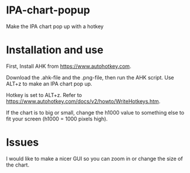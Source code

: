 # IPA-chart-popup
Make the IPA chart pop up with a hotkey

# Installation and use
First, Install AHK from https://www.autohotkey.com.

Download the .ahk-file and the .png-file, then run the AHK script. Use ALT+z to make an IPA chart pop up.

Hotkey is set to ALT+z. Refer to https://www.autohotkey.com/docs/v2/howto/WriteHotkeys.htm.

If the chart is to big or small, change the h1000 value to something else to fit your screen (h1000 = 1000 pixels high).

# Issues

I would like to make a nicer GUI so you can zoom in or change the size of the chart.
